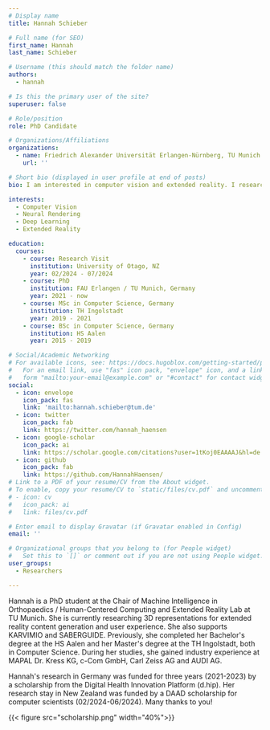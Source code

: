 ```yaml
---
# Display name
title: Hannah Schieber

# Full name (for SEO)
first_name: Hannah
last_name: Schieber

# Username (this should match the folder name)
authors:
  - hannah

# Is this the primary user of the site?
superuser: false

# Role/position
role: PhD Candidate

# Organizations/Affiliations
organizations:
  - name: Friedrich Alexander Universität Erlangen-Nürnberg, TU Munich
    url: ''

# Short bio (displayed in user profile at end of posts)
bio: I am interested in computer vision and extended reality. I research 3D scene content creation using neural rendering and guidance of people in 3D.

interests:
  - Computer Vision
  - Neural Rendering
  - Deep Learning
  - Extended Reality

education:
  courses:   
    - course: Research Visit 
      institution: University of Otago, NZ
      year: 02/2024 - 07/2024
    - course: PhD 
      institution: FAU Erlangen / TU Munich, Germany
      year: 2021 - now
    - course: MSc in Computer Science, Germany
      institution: TH Ingolstadt
      year: 2019 - 2021
    - course: BSc in Computer Science, Germany
      institution: HS Aalen
      year: 2015 - 2019

# Social/Academic Networking
# For available icons, see: https://docs.hugoblox.com/getting-started/page-builder/#icons
#   For an email link, use "fas" icon pack, "envelope" icon, and a link in the
#   form "mailto:your-email@example.com" or "#contact" for contact widget.
social:
  - icon: envelope
    icon_pack: fas
    link: 'mailto:hannah.schieber@tum.de'
  - icon: twitter
    icon_pack: fab
    link: https://twitter.com/hannah_haensen
  - icon: google-scholar
    icon_pack: ai
    link: https://scholar.google.com/citations?user=1tKoj0EAAAAJ&hl=de
  - icon: github
    icon_pack: fab
    link: https://github.com/HannahHaensen/
# Link to a PDF of your resume/CV from the About widget.
# To enable, copy your resume/CV to `static/files/cv.pdf` and uncomment the lines below.
# - icon: cv
#   icon_pack: ai
#   link: files/cv.pdf

# Enter email to display Gravatar (if Gravatar enabled in Config)
email: ''

# Organizational groups that you belong to (for People widget)
#   Set this to `[]` or comment out if you are not using People widget.
user_groups:
  - Researchers

---
```


Hannah is a PhD student at the Chair of Machine Intelligence in Orthopaedics / Human-Centered Computing and Extended Reality Lab at TU Munich. 
She is currently researching 3D representations for extended reality content generation and user experience.
She also supports KARVIMIO and SABERGUIDE. Previously, she completed her Bachelor's degree at the HS Aalen and her Master's degree at the TH Ingolstadt, both in Computer Science. During her studies, she gained industry experience at MAPAL Dr. Kress KG, c-Com GmbH, Carl Zeiss AG and AUDI AG.

Hannah's research in Germany was funded for three years (2021-2023) by a scholarship from the Digital Health Innovation Platform (d.hip). Her research stay in New Zealand was funded by a DAAD scholarship for computer scientists (02/2024-06/2024). Many thanks to you!

{{< figure src="scholarship.png" width="40%">}}
